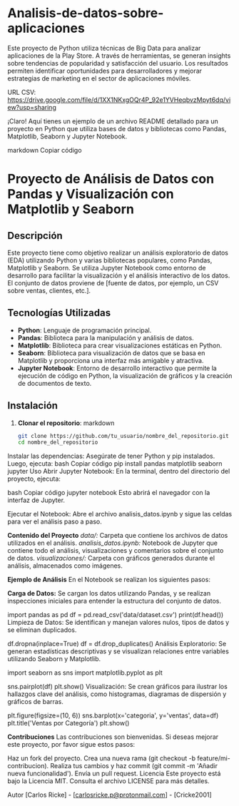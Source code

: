 # Analisis-de-datos-sobre-aplicaciones
 Este proyecto de Python utiliza técnicas de Big Data para analizar aplicaciones de la Play Store. A través de herramientas, se generan insights sobre tendencias de popularidad y satisfacción del usuario. Los resultados permiten identificar oportunidades para desarrolladores y mejorar estrategias de marketing en el sector de aplicaciones móviles.

URL CSV: https://drive.google.com/file/d/1XX1NKxgOQr4P_92e1YVHeqbvzMpyt6dq/view?usp=sharing


¡Claro! Aquí tienes un ejemplo de un archivo README detallado para un proyecto en Python que utiliza bases de datos y bibliotecas como Pandas, Matplotlib, Seaborn y Jupyter Notebook.

markdown
Copiar código
# Proyecto de Análisis de Datos con Pandas y Visualización con Matplotlib y Seaborn

## Descripción

Este proyecto tiene como objetivo realizar un análisis exploratorio de datos (EDA) utilizando Python y varias bibliotecas populares, como Pandas, Matplotlib y Seaborn. Se utiliza Jupyter Notebook como entorno de desarrollo para facilitar la visualización y el análisis interactivo de los datos. El conjunto de datos proviene de [fuente de datos, por ejemplo, un CSV sobre ventas, clientes, etc.].

## Tecnologías Utilizadas

- **Python**: Lenguaje de programación principal.
- **Pandas**: Biblioteca para la manipulación y análisis de datos.
- **Matplotlib**: Biblioteca para crear visualizaciones estáticas en Python.
- **Seaborn**: Biblioteca para visualización de datos que se basa en Matplotlib y proporciona una interfaz más amigable y atractiva.
- **Jupyter Notebook**: Entorno de desarrollo interactivo que permite la ejecución de código en Python, la visualización de gráficos y la creación de documentos de texto.

## Instalación

1. **Clonar el repositorio**:
   markdown
   ```bash
   git clone https://github.com/tu_usuario/nombre_del_repositorio.git
   cd nombre_del_repositorio
Instalar las dependencias: Asegúrate de tener Python y pip instalados. Luego, ejecuta:
bash
Copiar código
pip install pandas matplotlib seaborn jupyter
Uso
Abrir Jupyter Notebook: En la terminal, dentro del directorio del proyecto, ejecuta:

bash
Copiar código
jupyter notebook
Esto abrirá el navegador con la interfaz de Jupyter.

Ejecutar el Notebook: Abre el archivo analisis_datos.ipynb y sigue las celdas para ver el análisis paso a paso.

**Contenido del Proyecto**
*data/:* Carpeta que contiene los archivos de datos utilizados en el análisis.
*analisis_datos.ipynb:* Notebook de Jupyter que contiene todo el análisis, visualizaciones y comentarios sobre el conjunto de datos.
*visualizaciones/:* Carpeta con gráficos generados durante el análisis, almacenados como imágenes.

**Ejemplo de Análisis**
En el Notebook se realizan los siguientes pasos:

**Carga de Datos:** Se cargan los datos utilizando Pandas, y se realizan inspecciones iniciales para entender la estructura del conjunto de datos.


import pandas as pd
df = pd.read_csv('data/dataset.csv')
print(df.head())
Limpieza de Datos: Se identifican y manejan valores nulos, tipos de datos y se eliminan duplicados.


df.dropna(inplace=True)
df = df.drop_duplicates()
Análisis Exploratorio: Se generan estadísticas descriptivas y se visualizan relaciones entre variables utilizando Seaborn y Matplotlib.


import seaborn as sns
import matplotlib.pyplot as plt

sns.pairplot(df)
plt.show()
Visualización: Se crean gráficos para ilustrar los hallazgos clave del análisis, como histogramas, diagramas de dispersión y gráficos de barras.


plt.figure(figsize=(10, 6))
sns.barplot(x='categoria', y='ventas', data=df)
plt.title('Ventas por Categoría')
plt.show()

**Contribuciones**
Las contribuciones son bienvenidas. Si deseas mejorar este proyecto, por favor sigue estos pasos:

Haz un fork del proyecto.
Crea una nueva rama (git checkout -b feature/mi-contribucion).
Realiza tus cambios y haz commit (git commit -m 'Añadir nueva funcionalidad').
Envía un pull request.
Licencia
Este proyecto está bajo la Licencia MIT. Consulta el archivo LICENSE para más detalles.

Autor
[Carlos Ricke] - [carlosricke.p@protonmail.com] - [Cricke2001]
